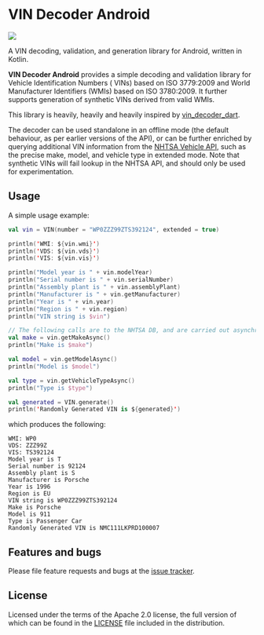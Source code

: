 VIN Decoder Android
================

[![](https://jitpack.io/v/kabirnayeem99/vin-decoder-android.svg)](https://jitpack.io/#kabirnayeem99/vin-decoder-android)

A VIN decoding, validation, and generation library for Android, written in Kotlin.

**VIN Decoder Android** provides a simple decoding and validation library for Vehicle Identification
Numbers (
VINs) based on
ISO 3779:2009 and World Manufacturer Identifiers (WMIs) based on ISO 3780:2009. It further supports
generation of
synthetic VINs derived from valid WMIs.

This library is heavily, heavily and heavily inspired
by [vin_decoder_dart](https://github.com/adaptant-labs/vin-decoder-dart).

The decoder can be used standalone in an offline mode (the default behaviour, as per earlier
versions of the API), or
can be further enriched by querying additional VIN information from the [NHTSA Vehicle API][nhtsa],
such as the precise
make, model, and vehicle type in extended mode. Note that synthetic VINs will fail lookup in the
NHTSA API, and should
only be used for experimentation.

[nhtsa]: https://vpic.nhtsa.dot.gov/api/Home

## Usage

A simple usage example:

```kotlin
val vin = VIN(number = "WP0ZZZ99ZTS392124", extended = true)

println('WMI: ${vin.wmi}')
println('VDS: ${vin.vds}')
println('VIS: ${vin.vis}')

println("Model year is " + vin.modelYear)
println("Serial number is " + vin.serialNumber)
println("Assembly plant is " + vin.assemblyPlant)
println("Manufacturer is " + vin.getManufacturer)
println("Year is " + vin.year)
println("Region is " + vin.region)
println("VIN string is $vin")

// The following calls are to the NHTSA DB, and are carried out asynchronously
val make = vin.getMakeAsync()
println("Make is $make")

val model = vin.getModelAsync()
println("Model is $model")

val type = vin.getVehicleTypeAsync()
println("Type is $type")

val generated = VIN.generate()
println('Randomly Generated VIN is ${generated}')
```

which produces the following:

```shell script
WMI: WP0
VDS: ZZZ99Z
VIS: TS392124
Model year is T
Serial number is 92124
Assembly plant is S
Manufacturer is Porsche
Year is 1996
Region is EU
VIN string is WP0ZZZ99ZTS392124
Make is Porsche
Model is 911
Type is Passenger Car
Randomly Generated VIN is NMC111LKPRD100007
```

## Features and bugs

Please file feature requests and bugs at the [issue tracker][tracker].

[tracker]: https://github.com/kabirnayeem99/vin-decoder-android/issues

## License

Licensed under the terms of the Apache 2.0 license, the full version of which can be found in the
[LICENSE](https://raw.githubusercontent.com/kabirnayeem99/vin-decoder-android/master/LICENSE)
file included in the distribution.
